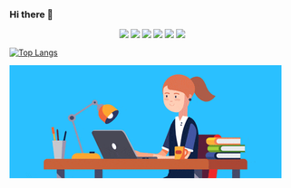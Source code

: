 ### Hi there 👋




<p align = "center">
<a href = "">
<img src = "https://img.shields.io/github/followers/tatiantunes?style=social"/></a>
<a href = "https://www.facebook.com/tatiane.t.ant/">
<img src = "https://img.shields.io/badge/facebook-%231877F2.svg?&style=for-the-badge&logo=facebook&logoColor=white"/></a>
<a href = "https://www.linkedin.com/in/USERNAME">
<img src="https://img.shields.io/badge/linkedin-%230077B5.svg?&style=for-the-badge&logo=linkedin&logoColor=white" /></a>
 

<a href = "">
<img src = "https://img.shields.io/github/followers/tatiantunes?style=social"/></a>

<a href = "">
<img src = "https://img.shields.io/github/followers/tatiantunes?style=social"/></a>

<a href = "">
<img src = "https://img.shields.io/github/watchers/tatiantunes/tatiantunes?style=social"/></a>
</p>

 




[![Top Langs](https://github-readme-stats.vercel.app/api/top-langs/?username=tatiantunes&layout=compact)](https://github.com/tatiantunes/github-readme-stats)


![Gif](https://github.com/tatiantunes/tatiantunes/raw/main/menina.gif)


<!--
**tatiantunes/tatiantunes** is a ✨ _special_ ✨ repository because its `README.md` (this file) appears on your GitHub profile.

Here are some ideas to get you started:
 
- 🔭 I’m currently working on ...
- 🌱 I’m currently learning ...
- 👯 I’m looking to collaborate on ...
- 🤔 I’m looking for help with ...
- 💬 Ask me about ...
- 📫 How to reach me: ...
- 😄 Pronouns: ...
- ⚡ Fun fact: ...
-->

